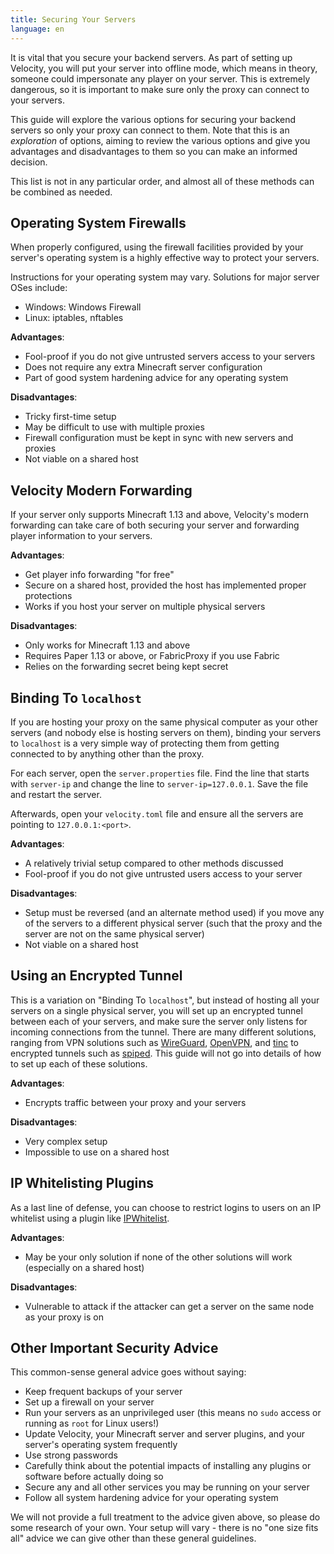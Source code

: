 ```yaml
---
title: Securing Your Servers
language: en
---
```


It is vital that you secure your backend servers. As part of setting up Velocity,
you will put your server into offline mode, which means in theory, someone could
impersonate any player on your server. This is extremely dangerous, so it is
important to make sure only the proxy can connect to your servers.

This guide will explore the various options for securing your backend servers so
only your proxy can connect to them. Note that this is an _exploration_ of options,
aiming to review the various options and give you advantages and disadvantages to
them so you can make an informed decision.

This list is not in any particular order, and almost all of these methods can be
combined as needed.

## Operating System Firewalls

When properly configured, using the firewall facilities provided by your server's
operating system is a highly effective way to protect your servers.

Instructions for your operating system may vary. Solutions for major server OSes include:

* Windows: Windows Firewall
* Linux: iptables, nftables

**Advantages**:

* Fool-proof if you do not give untrusted servers access to your servers
* Does not require any extra Minecraft server configuration
* Part of good system hardening advice for any operating system

**Disadvantages**:

* Tricky first-time setup
* May be difficult to use with multiple proxies
* Firewall configuration must be kept in sync with new servers and proxies
* Not viable on a shared host

## Velocity Modern Forwarding

If your server only supports Minecraft 1.13 and above, Velocity's modern forwarding
can take care of both securing your server and forwarding player information to your
servers.

**Advantages**:

* Get player info forwarding "for free"
* Secure on a shared host, provided the host has implemented proper protections
* Works if you host your server on multiple physical servers

**Disadvantages**:

* Only works for Minecraft 1.13 and above
* Requires Paper 1.13 or above, or FabricProxy if you use Fabric
* Relies on the forwarding secret being kept secret

## Binding To `localhost`

If you are hosting your proxy on the same physical computer as your other servers
(and nobody else is hosting servers on them), binding your servers to `localhost`
is a very simple way of protecting them from getting connected to by anything other
than the proxy.

For each server, open the `server.properties` file. Find the line that starts with
`server-ip` and change the line to `server-ip=127.0.0.1`. Save the file and restart
the server.

Afterwards, open your `velocity.toml` file and ensure all the servers are pointing to
`127.0.0.1:<port>`.

**Advantages**:

* A relatively trivial setup compared to other methods discussed
* Fool-proof if you do not give untrusted users access to your server

**Disadvantages**:

* Setup must be reversed (and an alternate method used) if you move any of the
  servers to a different physical server (such that the proxy and the server
  are not on the same physical server)
* Not viable on a shared host

## Using an Encrypted Tunnel

This is a variation on "Binding To `localhost`", but instead of hosting all your
servers on a single physical server, you will set up an encrypted tunnel between
each of your servers, and make sure the server only listens for incoming connections
from the tunnel. There are many different solutions, ranging from VPN solutions
such as [WireGuard](https://www.wireguard.com), [OpenVPN](https://openvpn.net/), and
[tinc](https://www.tinc-vpn.org/) to encrypted tunnels such as [spiped](https://www.tarsnap.com/spiped.html).
This guide will not go into details of how to set up each of these solutions.

**Advantages**:

* Encrypts traffic between your proxy and your servers

**Disadvantages**:

* Very complex setup
* Impossible to use on a shared host

## IP Whitelisting Plugins

As a last line of defense, you can choose to restrict logins to users on an IP whitelist
using a plugin like [IPWhitelist](https://www.spigotmc.org/resources/ipwhitelist.61/).

**Advantages**:

* May be your only solution if none of the other solutions will work
  (especially on a shared host)

**Disadvantages**:

* Vulnerable to attack if the attacker can get a server on the same
  node as your proxy is on

## Other Important Security Advice

This common-sense general advice goes without saying:

* Keep frequent backups of your server
* Set up a firewall on your server
* Run your servers as an unprivileged user (this means no `sudo` access or running as
  `root` for Linux users!)
* Update Velocity, your Minecraft server and server plugins, and your server's operating
  system frequently
* Use strong passwords
* Carefully think about the potential impacts of installing any plugins or software
  before actually doing so
* Secure any and all other services you may be running on your server
* Follow all system hardening advice for your operating system

We will not provide a full treatment to the advice given above, so please do some research
of your own. Your setup will vary - there is no "one size fits all" advice we can give
other than these general guidelines.

